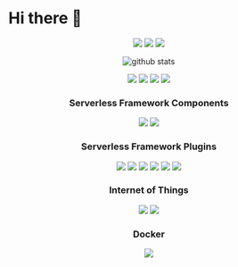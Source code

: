 <h1 align="left">Hi there 👋</h1>

<p align="center">
  <a href= "https://www.linkedin.com/in/fabio-gollinucci/"><img src="https://img.icons8.com/material/48/0366D6/linkedin.png"/></a>
  <a href= "https://twitter.com/daaru_/"><img src="https://img.icons8.com/material/48/0366D6/twitter.png"/></a>
  <a href= "https://fabio.gollinucci.me/"><img src="https://img.icons8.com/material/48/0366D6/website.png"/></a>
</p>

<p align="center">
  <img align="center" src="https://github-readme-stats.vercel.app/api/?username=daaru00&show_icons=true&title_color=24292E&hide_rank=true&hide_title=true" alt="github stats"/>
</p>

<p align="center">
  <a href="https://github.com/daaru00/"><img src="https://img.shields.io/github/followers/daaru00?color=%234CC61E&label=GitHub%20Followers%20%3A"/></a>
  <img src="https://img.shields.io/badge/OS-Linux%20Mint-%2387CF3E" />
  <img src="https://badges.frapsoft.com/os/v1/open-source.png?v=10" />
  <img src="https://img.shields.io/badge/Cloud%20Provider-AWS-%23EC912D" />
</p>

<h3 align="center">Serverless Framework Components</h3>

<p align="center">
  <img src="https://github-readme-stats.vercel.app/api/pin/?username=daaru00&repo=serverless-component-synthetics-canary"/>
  <img src="https://github-readme-stats.vercel.app/api/pin/?username=daaru00&repo=serverless-component-ssm-document"/>
</p>

<h3 align="center">Serverless Framework Plugins</h3>

<p align="center">
  <img src="https://github-readme-stats.vercel.app/api/pin/?username=daaru00&repo=serverless-plugin-greengrass"/>
  <img src="https://github-readme-stats.vercel.app/api/pin/?username=daaru00&repo=serverless-plugin-ssm-document"/>
  <img src="https://github-readme-stats.vercel.app/api/pin/?username=daaru00&repo=serverless-plugin-static-website"/>
  <img src="https://github-readme-stats.vercel.app/api/pin/?username=daaru00&repo=serverless-plugin-microservices"/>
  <img src="https://github-readme-stats.vercel.app/api/pin/?username=daaru00&repo=serverless-plugin-share"/>
  <img src="https://github-readme-stats.vercel.app/api/pin/?username=daaru00&repo=serverless-plugin-dynamodb"/>
</p>

<h3 align="center">Internet of Things</h3>

<p align="center">
  <img src="https://github-readme-stats.vercel.app/api/pin/?username=daaru00&repo=mi-home-extended"/>
  <img src="https://github-readme-stats.vercel.app/api/pin/?username=daaru00&repo=aws-iot-backend"/>
</p>

<h3 align="center">Docker</h3>

<p align="center">
  <img src="https://github-readme-stats.vercel.app/api/pin/?username=daaru00&repo=gitlab-runners-local"/>
</p>
